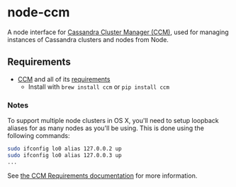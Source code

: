 node-ccm
============
A node interface for [Cassandra Cluster Manager (CCM)](https://github.com/pcmanus/ccm), used for managing instances of Cassandra clusters and nodes from Node.

Requirements
------------
- [CCM](https://github.com/pcmanus/ccm) and all of its [requirements](https://github.com/pcmanus/ccm#requirements)
  - Install with `brew install ccm` or `pip install ccm`

### Notes
To support multiple node clusters in OS X, you'll need to setup loopback aliases for as many nodes as you'll be using. This is done using the following commands:

```bash
sudo ifconfig lo0 alias 127.0.0.2 up
sudo ifconfig lo0 alias 127.0.0.3 up
...
```

See [the CCM Requirements documentation](https://github.com/pcmanus/ccm#requirements) for more information.
